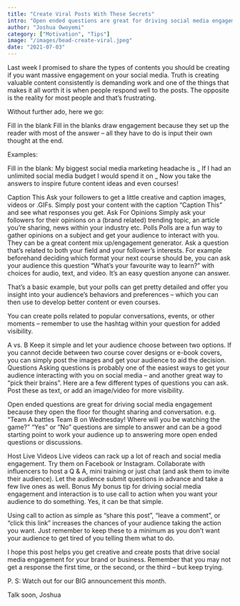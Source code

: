 ```yaml
---
title: "Create Viral Posts With These Secrets"
intro: "Open ended questions are great for driving social media engagement because they open the floor for thought sharing and conversation."
author: "Joshua Owoyemi"
category: ["Motivation", "Tips"]
image: "/images/bead-create-viral.jpeg"
date: "2021-07-03"
---
```


Last week I promised to share the types of contents you should be creating if you want massive engagement on your social media. Truth is creating valuable content consistently is demanding work and one of the things that makes it all worth it is when people respond well to the posts. The opposite is the reality for most people and that’s frustrating.

Without further ado, here we go:

Fill in the blank
Fill in the blanks draw engagement because they set up the reader with most of the answer – all they have to do is input their own thought at the end.

Examples:

Fill in the blank: My biggest social media marketing headache is _ If I had an unlimited social media budget I would spend it on _
Now you take the answers to inspire future content ideas and even courses!

Caption This
Ask your followers to get a little creative and caption images, videos or .GIFs. Simply post your content with the caption “Caption This” and see what responses you get.
Ask For Opinions
Simply ask your followers for their opinions on a (brand related) trending topic, an article you’re sharing, news within your industry etc.
Polls
Polls are a fun way to gather opinions on a subject and get your audience to interact with you. They can be a great content mix up/engagement generator. Ask a question that’s related to both your field and your follower’s interests.
For example beforehand deciding which format your next course should be, you can ask your audience this question “What’s your favourite way to learn?” with choices for audio, text, and video. It’s an easy question anyone can answer.

That’s a basic example, but your polls can get pretty detailed and offer you insight into your audience’s behaviors and preferences – which you can then use to develop better content or even courses.

You can create polls related to popular conversations, events, or other moments – remember to use the hashtag within your question for added visibility.

A vs. B
Keep it simple and let your audience choose between two options. If you cannot decide between two course cover designs or e-book covers, you can simply post the images and get your audience to aid the decision.
Questions
Asking questions is probably one of the easiest ways to get your audience interacting with you on social media – and another great way to “pick their brains”.
Here are a few different types of questions you can ask. Post these as text, or add an image/video for more visibility.

Open ended questions are great for driving social media engagement because they open the floor for thought sharing and conversation. e.g. “Team A battles Team B on Wednesday! Where will you be watching the game?”
“Yes” or “No” questions are simple to answer and can be a good starting point to work your audience up to answering more open ended questions or discussions.

Host Live Videos
Live videos can rack up a lot of reach and social media engagement. Try them on Facebook or Instagram. Collaborate with influencers to host a Q & A, mini training or just chat (and ask them to invite their audience). Let the audience submit questions in advance and take a few live ones as well.
Bonus
My bonus tip for driving social media engagement and interaction is to use call to action when you want your audience to do something. Yes, it can be that simple.

Using call to action as simple as “share this post”, “leave a comment”, or “click this link” increases the chances of your audience taking the action you want. Just remember to keep these to a minimum as you don’t want your audience to get tired of you telling them what to do.

I hope this post helps you get creative and create posts that drive social media engagement for your brand or business. Remember that you may not get a response the first time, or the second, or the third – but keep trying.

P. S: Watch out for our BIG announcement this month.

Talk soon,
Joshua
